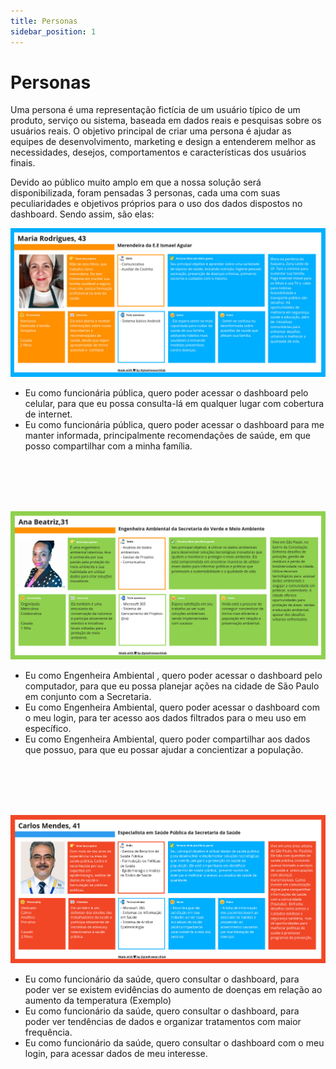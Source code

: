 ```yaml
---
title: Personas
sidebar_position: 1
---
```


# Personas

Uma persona é uma representação fictícia de um usuário típico de um produto, serviço ou sistema, baseada em dados reais e pesquisas sobre os usuários reais. O objetivo principal de criar uma persona é ajudar as equipes de desenvolvimento, marketing e design a entenderem melhor as necessidades, desejos, comportamentos e características dos usuários finais.

Devido ao público muito amplo em que a nossa solução será disponibilizada, foram pensadas 3 personas, cada uma com suas peculiaridades e objetivos próprios para o uso dos dados dispostos no dashboard. Sendo assim, são elas:

![Persona_1](Persona_1.jpg)

* Eu como funcionária pública, quero poder acessar o dashboard pelo celular, para que eu possa consulta-lá em qualquer lugar com cobertura de internet.
* Eu como funcionária pública, quero poder acessar o dashboard  para me manter informada, principalmente recomendações de saúde, em que posso compartilhar com a minha família.

<br></br>
<br></br>

![Persona_2](Persona_2.jpg)

* Eu como Engenheira Ambiental , quero poder acessar o dashboard pelo computador, para que eu possa planejar ações na cidade de São Paulo em conjunto com a Secretaria.
* Eu como Engenheira Ambiental, quero poder acessar o dashboard com o meu login, para ter acesso aos dados filtrados para o meu uso em específico.
* Eu como Engenheira Ambiental, quero poder compartilhar aos dados que possuo, para que eu possar ajudar a concientizar a população.

<br></br>
<br></br>

![Persona_3](Persona_3.jpg)

* Eu como funcionário da saúde, quero consultar o dashboard, para poder ver se existem evidências do aumento de doenças em relação ao aumento da temperatura (Exemplo)
* Eu como funcionário da saúde, quero consultar o dashboard, para poder ver tendências de dados e organizar tratamentos com maior frequência.
* Eu como funcionário da saúde, quero consultar o dashboard com o meu login, para acessar dados de meu interesse.